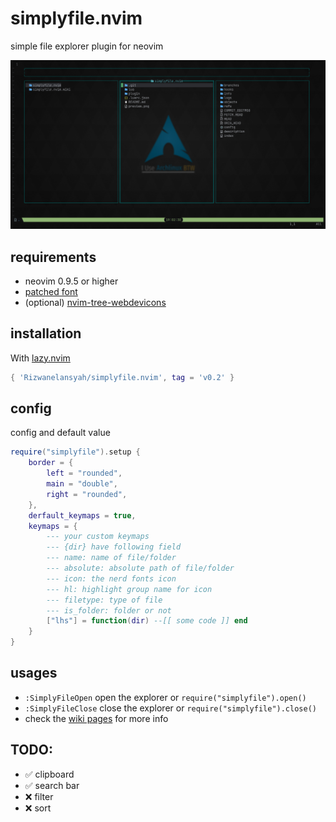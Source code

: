 # simplyfile.nvim
simple file explorer plugin for neovim

![Preview](https://raw.githubusercontent.com/Rizwanelansyah/simplyfile.nvim/main/preview.png "Preview")

## requirements
- neovim 0.9.5 or higher
- [patched font](https://www.nerdfonts.com/)
- (optional) [nvim-tree-webdevicons](https://github.com/nvim-tree/nvim-web-devicons)

## installation
With [lazy.nvim](https://github.com/folke/lazy.nvim)
```lua
{ 'Rizwanelansyah/simplyfile.nvim', tag = 'v0.2' }
```

## config
config and default value
```lua
require("simplyfile").setup {
    border = {
        left = "rounded",
        main = "double",
        right = "rounded",
    },
    derfault_keymaps = true,
    keymaps = {
        --- your custom keymaps
        --- {dir} have following field
        --- name: name of file/folder
        --- absolute: absolute path of file/folder
        --- icon: the nerd fonts icon
        --- hl: highlight group name for icon
        --- filetype: type of file
        --- is_folder: folder or not
        ["lhs"] = function(dir) --[[ some code ]] end
    }
}
```

## usages
- `:SimplyFileOpen` open the explorer or `require("simplyfile").open()`
- `:SimplyFileClose` close the explorer or `require("simplyfile").close()`
- check the [wiki pages](https://github.com/Rizwanelansyah/simplyfile.nvim/wiki) for more info

## TODO:
- ✅ clipboard
- ✅ search bar
- ❌ filter
- ❌ sort
